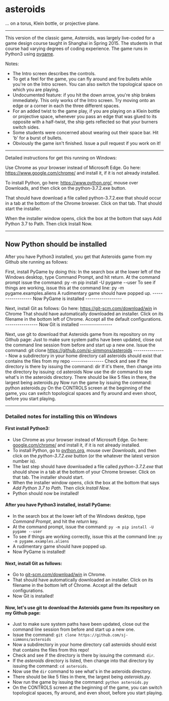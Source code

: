 # asteroids
... on a torus, Klein bottle, or projective plane.

---

This version of the classic game, Asteroids, was largely live-coded for a game design course taught in Shanghai in Spring
2015.  The students in that course had varying degrees of coding experience.  The game runs in Python3 using
[pygame](https://www.pygame.org/wiki/GettingStarted).

Notes:
* The Intro screen describes the controls.
* To get a feel for the game, you can fly around and fire bullets while you're on the Intro screen.  You can also
  switch the topological space on which you are playing.
* Undocumented feature: if you hit the down arrow, you're ship brakes immediately.  This only works of the Intro screen.
  Try moving onto an edge or a corner in each the three different spaces.
* For an added twist to the game play, if you are playing on a Klein bottle or projective space, whenever you pass
  an edge that was glued to its opposite with a half-twist, the ship gets reflected so that your burners switch sides.
* Some students were concerned about wearing out their space bar.  Hit 'b' for a burst of bullets.
* Obviously the game isn't finished.  Issue a pull request if you work on it!

---

Detailed instructions for get this running on Windows:

Use Chrome as your browser instead of Microsoft Edge. Go here: https://www.google.com/chrome/ and install it, if it is not already installed.

To install Python, go here:  https://www.python.org/, mouse over Downloads, and then click on the python-3.7.2.exe button.

That should have download a file called python-3.7.2.exe that should occur in a tab at the bottom of the Chrome browser.   Click on that tab.  That should start the installer. 

When the installer window opens, click the box at the bottom that says Add Python 3.7 to Path.  Then click Install Now.   

--------------
Now Python should be installed 
--------------

After you have Python3 installed, you get that Asteroids game from my Github site running as follows:

First, install PyGame by doing this:
In the search box at the lower left of the Windows desktop, type Command Prompt, and hit return. 
At the command prompt issue the command:  py -m pip install -U pygame --user
To see if things are working, issue this at the command line:  py -m pygame.examples.aliens
A rudimentary game should have popped up.
      ------------------
      Now PyGame is installed
      ------------------

Next, install Git as follows:
Go here:  https://git-scm.com/download/win  in Chrome
That should have automatically downloaded an installer.  Click on its filename in the bottom left of Chrome.  Accept all the default configurations.
       ----------------
       Now Git is installed 
       ----------------

Next, use git to download that Asteroids game from its repository on my Github page:
Just to make sure system paths have been updated, close out the command line session from before and start up a new one.
Issue the command:   git clone https://github.com/sj-simmons/asteroids
       ----------------
       Now a subdirectory in your home directory call asteroids should exist that contains the files from my repo 
       ----------------
Check and see if the directory is there by issuing the command:  dir
If it's there, then change into the directory by issuing:  cd asteroids
Now use the dir command to see what's in the asteroids directory. 
There should be like 5 files in there, the largest being asteroids.py
Now run the game by issuing the command:  python asteroids.py
On the CONTROLS screen at the beginning of the game, you can switch topological spaces and fly around and even shoot, before you start playing.

---

### Detailed notes for installing this on Windows

#### First install Python3:

* Use Chrome as your browser instead of Microsoft Edge. Go here:
  [google.com/chrome/](https://www.google.com/chrome/) and install it, if it is not already installed.
* To install Python, go to [python.org](https://www.python.org/), mouse over *Downloads*, and then
  click on the *python-3.7.2.exe* button (or the whatever the latest version number is).
* The last step should have downloaded a file called *python-3.7.2.exe* that should show in a tab at
  the bottom of your Chrome browser.  Click on that tab. The installer should start.
* When the installer window opens, click the box at the bottom that says *Add Python 3.7 to Path*.
  Then click *Install Now*.
* Python should now be installed!

#### After you have Python3 installed, install PyGame:
* In the search box at the lower left of the Windows desktop, type _Command Prompt_, and hit the *return* key.
* At the command prompt, issue the command:  `py -m pip install -U pygame --user`
* To see if things are working correctly, issue this at the command line:  `py -m pygame.examples.aliens`
* A rudimentary game should have popped up.
* Now PyGame is installed!

#### Next, install Git as follows:
* Go to [git-scm.com/download/win](https://git-scm.com/download/win) in Chrome.
* That should have automatically downloaded an installer.  Click on its filename in the bottom left of Chrome.
  Accept all the default configurations.
* Now Git is installed!

#### Now, let's use git to download the Asteroids game from its repository on my Github page:
* Just to make sure system paths have been updated, close out the command line session from before and start up a new one.
* Issue the command:   `git clone https://github.com/sj-simmons/asteroids`
* Now a subdirectory in your home directory call asteroids should exist that contains the files from this repo!
* Check and see if the directory is there by issuing the command: `dir`.
* If the *asteroids* directory is listed, then change into that directory by issuing the command:  `cd asteroids`.
* Now use the `dir` command to see what's in the asteroids directory.
* There should be like 5 files in there, the largest being _asteroids.py_.
* Now run the game by issuing the command:  `python asteroids.py`
* On the CONTROLS screen at the beginning of the game, you can switch topological spaces, fly around, and even shoot,
  before you start playing.



